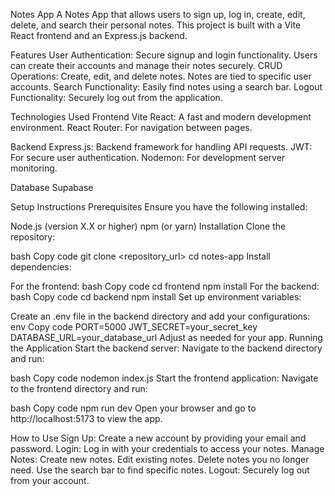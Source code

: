 Notes App
A Notes App that allows users to sign up, log in, create, edit, delete, and search their personal notes. This project is built with a Vite React frontend and an Express.js backend.

Features
User Authentication:
Secure signup and login functionality.
Users can create their accounts and manage their notes securely.
CRUD Operations:
Create, edit, and delete notes.
Notes are tied to specific user accounts.
Search Functionality:
Easily find notes using a search bar.
Logout Functionality:
Securely log out from the application.

Technologies Used
Frontend
Vite React: A fast and modern development environment.
React Router: For navigation between pages.

Backend
Express.js: Backend framework for handling API requests.
JWT: For secure user authentication.
Nodemon: For development server monitoring.

Database
Supabase

Setup Instructions
Prerequisites
Ensure you have the following installed:

Node.js (version X.X or higher)
npm (or yarn)
Installation
Clone the repository:

bash
Copy code
git clone <repository_url>
cd notes-app
Install dependencies:

For the frontend:
bash
Copy code
cd frontend
npm install
For the backend:
bash
Copy code
cd backend
npm install
Set up environment variables:

Create an .env file in the backend directory and add your configurations:
env
Copy code
PORT=5000
JWT_SECRET=your_secret_key
DATABASE_URL=your_database_url
Adjust as needed for your app.
Running the Application
Start the backend server: Navigate to the backend directory and run:

bash
Copy code
nodemon index.js
Start the frontend application: Navigate to the frontend directory and run:

bash
Copy code
npm run dev
Open your browser and go to http://localhost:5173 to view the app.

How to Use
Sign Up: Create a new account by providing your email and password.
Login: Log in with your credentials to access your notes.
Manage Notes:
Create new notes.
Edit existing notes.
Delete notes you no longer need.
Use the search bar to find specific notes.
Logout: Securely log out from your account.
